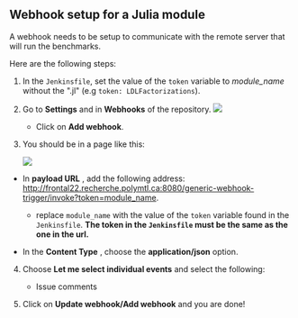 ﻿
## Webhook setup for a Julia module

A webhook needs to be setup to communicate with the remote server that will run the benchmarks.

Here are the following steps:

1. In the `Jenkinsfile`, set the value of the `token` variable to *module_name* without the ".jl" (e.g `token: LDLFactorizations`).

2.  Go to **Settings** and in **Webhooks** of the repository. 
	![](https://res.cloudinary.com/practicaldev/image/fetch/s--FG6s3z8s--/c_limit%2Cf_auto%2Cfl_progressive%2Cq_auto%2Cw_880/https://thepracticaldev.s3.amazonaws.com/i/9g49g2mg4pbjrasyo7fz.png)
	* Click on **Add webhook**.
3.  You should be in a page like this: 

	![](https://res.cloudinary.com/practicaldev/image/fetch/s--uBEnAyMb--/c_limit%2Cf_auto%2Cfl_progressive%2Cq_auto%2Cw_880/https://thepracticaldev.s3.amazonaws.com/i/kwfykcgytaqvzxaz8gks.png)
* In  **payload URL** , add the following address: http://frontal22.recherche.polymtl.ca:8080/generic-webhook-trigger/invoke?token=module_name.  
	* replace `module_name` with the value of the `token` variable found in the `Jenkinsfile`. **The token in the `Jenkinsfile` must be the same as the one in the url.**

* In the **Content Type** , choose the **application/json** option.

4. Choose **Let me select individual events** and select the following: 
	*  Issue comments

5. Click on **Update webhook/Add webhook** and you are done!



